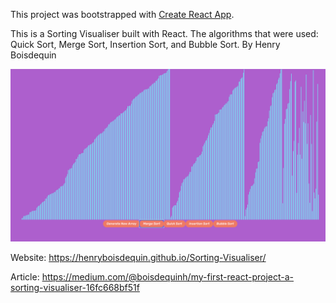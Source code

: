 This project was bootstrapped with [Create React App](https://github.com/facebook/create-react-app).

This is a Sorting Visualiser built with React. The algorithms that were used: Quick Sort, Merge Sort, Insertion Sort, and Bubble Sort. By Henry Boisdequin

<a href="https://henryboisdequin.github.io/Sorting-Visualiser/">
<img src="visual.png"></img>
</a>

Website:
https://henryboisdequin.github.io/Sorting-Visualiser/

Article:
https://medium.com/@boisdequinh/my-first-react-project-a-sorting-visualiser-16fc668bf51f

